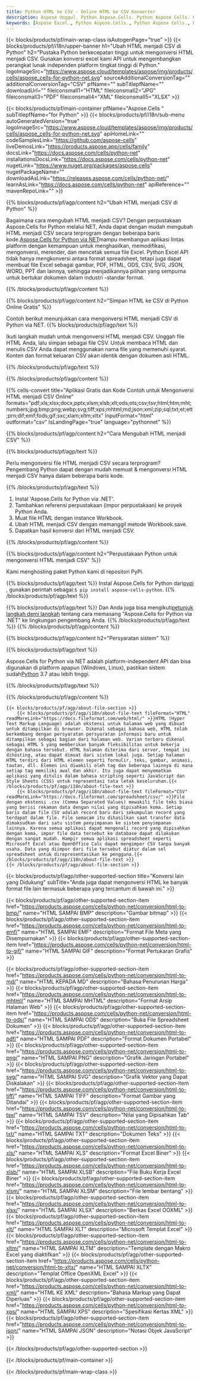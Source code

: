 ```yaml
---
title: Python HTML ke CSV - Online HTML ke CSV Konverter
description: Aspose Unggul. Python Aspose.Cells. Python Aspose Cells. Gratis Online Python Ubah HTML menjadi CSV saveformat. Python HTML ke format CSV. Simpan HTML ke CSV Python.
keywords: [Aspose Excel., Python Aspose.Cells., Python Aspose Cells., Python HTML to CSV saveformat., Free Online HTML to CSV Python., Python Convert HTML to CSV]
---
```

{{< blocks/products/pf/main-wrap-class isAutogenPage="true" >}}
{{< blocks/products/pf/i18n/upper-banner h1="Ubah HTML menjadi CSV di Python" h2="Pustaka Python berkecepatan tinggi untuk mengonversi HTML menjadi CSV. Gunakan konversi excel kami API untuk mengembangkan perangkat lunak independen platform tingkat tinggi di Python." logoImageSrc="https://www.aspose.cloud/templates/aspose/img/products/cells/aspose_cells-for-python-net.svg" sourceAdditionalConversionTag="" additionalConversionTag="CSV" pfName="" subTitlepfName="" downloadUrl="" fileiconsmall1="HTML" fileiconsmall2="JPG" fileiconsmall3="PDF" fileiconsmall4="XML" fileiconsmall5="XLSX" >}}

{{< blocks/products/pf/main-container pfName="Aspose.Cells " subTitlepfName="for Python" >}}
{{< blocks/products/pf/i18n/sub-menu autoGeneratedVersion="true" logoImageSrc="https://www.aspose.cloud/templates/aspose/img/products/cells/aspose_cells-for-python-net.svg" apiHomeLink="" codeSamplesLink="https://github.com/aspose-cells" liveDemosLink="https://products.aspose.app/cells/family" docsLink="https://docs.aspose.com/cells/python-net" installationsDocsLink="https://docs.aspose.com/cells/python-net" nugetLink="https://www.nuget.org/packages/aspose.cells" nugetPackageName="" downloadAsLink="https://releases.aspose.com/cells/python-net/" learnAsLink="https://docs.aspose.com/cells/python-net" apiReference="" mavenRepoLink="" >}}


{{% blocks/products/pf/agp/content h2="Ubah HTML menjadi CSV di Python" %}}

 Bagaimana cara mengubah HTML menjadi CSV? Dengan perpustakaan Aspose.Cells for Python melalui NET, Anda dapat dengan mudah mengubah HTML menjadi CSV secara terprogram dengan beberapa baris kode.[Aspose.Cells for Python via NET](https://pypi.org/project/aspose-cells-python/)mampu membangun aplikasi lintas platform dengan kemampuan untuk menghasilkan, memodifikasi, mengonversi, merender, dan mencetak semua file Excel. Python Excel API tidak hanya mengkonversi antara format spreadsheet, tetapi juga dapat membuat file Excel sebagai gambar, PDF, HTML, ODS, CSV, SVG, JSON, WORD, PPT dan lainnya, sehingga menjadikannya pilihan yang sempurna untuk bertukar dokumen dalam industri -standar format.

{{% /blocks/products/pf/agp/content %}}


{{% blocks/products/pf/agp/content h2="Simpan HTML ke CSV di Python Online Gratis" %}}

Contoh berikut menunjukkan cara mengonversi HTML menjadi CSV di Python via NET.
{{% blocks/products/pf/agp/text %}}

Ikuti langkah mudah untuk mengonversi HTML menjadi CSV. Unggah file HTML Anda, lalu simpan sebagai file CSV. Untuk membaca HTML dan menulis CSV Anda dapat menggunakan nama file yang memenuhi syarat. Konten dan format keluaran CSV akan identik dengan dokumen asli HTML.

{{% /blocks/products/pf/agp/text %}}

{{% /blocks/products/pf/agp/content %}}

{{% cells-convert title="Aplikasi Gratis dan Kode Contoh untuk Mengonversi HTML menjadi CSV Online" formats="pdf;xls;xlsx;docx;pptx;xlsm;xlsb;xlt;ods;ots;csv;tsv;html;htm;mht;numbers;jpg;bmp;png;webp;svg;tiff;xps;mhtml;md;json;xml;zip;sql;txt;et;ett;prn;dif;emf;fods;gif;sxc;xlam;xltm;xltx" InputFormat="html" outformat="csv" IsLandingPage="true" language="pythonnet" %}}

{{% blocks/products/pf/agp/content h2="Cara Mengubah HTML menjadi CSV" %}}

{{% blocks/products/pf/agp/text %}}

Perlu mengonversi file HTML menjadi CSV secara terprogram? Pengembang Python dapat dengan mudah memuat & mengonversi HTML menjadi CSV hanya dalam beberapa baris kode.

{{% /blocks/products/pf/agp/text %}}

1.  Instal 'Aspose.Cells for Python via .NET'.
1.  Tambahkan referensi perpustakaan (impor perpustakaan) ke proyek Python Anda.
1.  Muat file HTML dengan instance Workbook.
1.  Ubah HTML menjadi CSV dengan memanggil metode Workbook.save.
1.  Dapatkan hasil konversi dari HTML menjadi CSV.

{{% /blocks/products/pf/agp/content %}}


{{% blocks/products/pf/agp/content h2="Perpustakaan Python untuk mengonversi HTML menjadi CSV" %}}

Kami menghosting paket Python kami di repositori PyPi.

{{% blocks/products/pf/agp/text %}}
Instal Aspose.Cells for Python dari<a href="https://pypi.org/project/aspose-cells-python/">pypi</a> , gunakan perintah sebagai:<code>$ pip install aspose-cells-python</code>.
{{% /blocks/products/pf/agp/text %}}

{{% blocks/products/pf/agp/text %}}
 Dan Anda juga bisa mengikuti[petunjuk langkah demi langkah](https://docs.aspose.com/cells/python-net/getting-started/) tentang cara memasang "Aspose.Cells for Python via .NET" ke lingkungan pengembang Anda.
{{% /blocks/products/pf/agp/text %}}
{{% /blocks/products/pf/agp/content %}}

{{% blocks/products/pf/agp/content h2="Persyaratan sistem" %}}

{{% blocks/products/pf/agp/text %}}

 Aspose.Cells for Python via NET adalah platform-independent API dan bisa digunakan di platform apapun (Windows, Linux), pastikan sistem sudah[Python](https://www.python.org/downloads/) 3.7 atau lebih tinggi.
 
{{% /blocks/products/pf/agp/text %}}

{{% /blocks/products/pf/agp/content %}}

<!-- aboutfile Starts -->
    {{< blocks/products/pf/agp/about-file-section >}}
        {{< blocks/products/pf/agp/i18n/about-file-text fileFormat="HTML" readMoreLink="https://docs.fileformat.com/web/html/" >}}HTML (Hyper Text Markup Language) adalah ekstensi untuk halaman web yang dibuat untuk ditampilkan di browser. Dikenal sebagai bahasa web, HTML telah berkembang dengan persyaratan persyaratan informasi baru untuk ditampilkan sebagai bagian dari halaman web. Varian terbaru dikenal sebagai HTML 5 yang memberikan banyak fleksibilitas untuk bekerja dengan bahasa tersebut. HTML halaman diterima dari server, tempat ini dihosting, atau dapat dimuat dari sistem lokal juga. Setiap halaman HTML terdiri dari HTML elemen seperti formulir, teks, gambar, animasi, tautan, dll. Elemen ini diwakili oleh tag dan beberapa lainnya di mana setiap tag memiliki awal dan akhir. Itu juga dapat menyematkan aplikasi yang ditulis dalam bahasa scripting seperti JavaScript dan Style Sheets (CSS) untuk representasi tata letak keseluruhan.{{< /blocks/products/pf/agp/i18n/about-file-text >}}
        {{< blocks/products/pf/agp/i18n/about-file-text fileFormat="CSV" readMoreLink="https://docs.fileformat.com/spreadsheet/csv/" >}}File dengan ekstensi .csv (Comma Separated Values) mewakili file teks biasa yang berisi rekaman data dengan nilai yang dipisahkan koma. Setiap baris dalam file CSV adalah record baru dari sekumpulan record yang terdapat dalam file. File semacam itu dihasilkan saat transfer data dimaksudkan dari satu sistem penyimpanan ke sistem penyimpanan lainnya. Karena semua aplikasi dapat mengenali record yang dipisahkan dengan koma, impor file data tersebut ke database dapat dilakukan dengan sangat mudah. Hampir semua aplikasi spreadsheet seperti Microsoft Excel atau OpenOffice Calc dapat mengimpor CSV tanpa banyak usaha. Data yang diimpor dari file tersebut diatur dalam sel spreadsheet untuk direpresentasikan ke pengguna.{{< /blocks/products/pf/agp/i18n/about-file-text >}}
    {{< /blocks/products/pf/agp/about-file-section >}}
<!-- aboutfile Ends -->

{{< blocks/products/pf/agp/other-supported-section title="Konversi lain yang Didukung" subTitle="Anda juga dapat mengonversi HTML ke banyak format file lain termasuk beberapa yang tercantum di bawah ini." >}}

{{< blocks/products/pf/agp/other-supported-section-item href="https://products.aspose.com/cells/python-net/conversion/html-to-bmp/" name="HTML SAMPAI BMP" description="Gambar bitmap" >}}
{{< blocks/products/pf/agp/other-supported-section-item href="https://products.aspose.com/cells/python-net/conversion/html-to-emf/" name="HTML SAMPAI EMF" description="Format File Meta yang Disempurnakan" >}}
{{< blocks/products/pf/agp/other-supported-section-item href="https://products.aspose.com/cells/python-net/conversion/html-to-gif/" name="HTML SAMPAI GIF" description="Format Pertukaran Grafis" >}}

{{< blocks/products/pf/agp/other-supported-section-item href="https://products.aspose.com/cells/python-net/conversion/html-to-md/" name="HTML KEPADA MD" description="Bahasa Penurunan Harga" >}}
{{< blocks/products/pf/agp/other-supported-section-item href="https://products.aspose.com/cells/python-net/conversion/html-to-mhtml/" name="HTML SAMPAI MHTML" description="Format Arsip Halaman Web" >}}
{{< blocks/products/pf/agp/other-supported-section-item href="https://products.aspose.com/cells/python-net/conversion/html-to-ods/" name="HTML SAMPAI ODS" description="Buka File Spreadsheet Dokumen" >}}
{{< blocks/products/pf/agp/other-supported-section-item href="https://products.aspose.com/cells/python-net/conversion/html-to-pdf/" name="HTML SAMPAI PDF" description="Format Dokumen Portabel" >}}
{{< blocks/products/pf/agp/other-supported-section-item href="https://products.aspose.com/cells/python-net/conversion/html-to-png/" name="HTML SAMPAI PNG" description="Grafik Jaringan Portabel" >}}
{{< blocks/products/pf/agp/other-supported-section-item href="https://products.aspose.com/cells/python-net/conversion/html-to-svg/" name="HTML SAMPAI SVG" description="Grafik Vektor yang Dapat Diskalakan" >}}
{{< blocks/products/pf/agp/other-supported-section-item href="https://products.aspose.com/cells/python-net/conversion/html-to-tiff/" name="HTML SAMPAI TIFF" description="Format Gambar yang Ditandai" >}}
{{< blocks/products/pf/agp/other-supported-section-item href="https://products.aspose.com/cells/python-net/conversion/html-to-tsv/" name="HTML SAMPAI TSV" description="Nilai yang Dipisahkan Tab" >}}
{{< blocks/products/pf/agp/other-supported-section-item href="https://products.aspose.com/cells/python-net/conversion/html-to-txt/" name="HTML SAMPAI TXT" description="Dokumen Teks" >}}
{{< blocks/products/pf/agp/other-supported-section-item href="https://products.aspose.com/cells/python-net/conversion/html-to-xls/" name="HTML SAMPAI XLS" description="Format Excel Biner" >}}
{{< blocks/products/pf/agp/other-supported-section-item href="https://products.aspose.com/cells/python-net/conversion/html-to-xlsb/" name="HTML SAMPAI XLSB" description="File Buku Kerja Excel Biner" >}}
{{< blocks/products/pf/agp/other-supported-section-item href="https://products.aspose.com/cells/python-net/conversion/html-to-xlsm/" name="HTML SAMPAI XLSM" description="File lembar bentang" >}}
{{< blocks/products/pf/agp/other-supported-section-item href="https://products.aspose.com/cells/python-net/conversion/html-to-xlsx/" name="HTML SAMPAI XLSX" description="Berkas Excel OOXML" >}}
{{< blocks/products/pf/agp/other-supported-section-item href="https://products.aspose.com/cells/python-net/conversion/html-to-xlt/" name="HTML SAMPAI XLT" description="Microsoft Templat Excel" >}}
{{< blocks/products/pf/agp/other-supported-section-item href="https://products.aspose.com/cells/python-net/conversion/html-to-xltm/" name="HTML SAMPAI XLTM" description="Template dengan Makro Excel yang diaktifkan" >}}
{{< blocks/products/pf/agp/other-supported-section-item href="https://products.aspose.com/cells/python-net/conversion/html-to-xltx/" name="HTML SAMPAI XLTX" description="Templat Office OpenXML Excel" >}}
{{< blocks/products/pf/agp/other-supported-section-item href="https://products.aspose.com/cells/python-net/conversion/html-to-xml/" name="HTML KE XML" description="Bahasa Markup yang Dapat Diperluas" >}}
{{< blocks/products/pf/agp/other-supported-section-item href="https://products.aspose.com/cells/python-net/conversion/html-to-xps/" name="HTML SAMPAI XPS" description="Spesifikasi Kertas XML" >}}
{{< blocks/products/pf/agp/other-supported-section-item href="https://products.aspose.com/cells/python-net/conversion/html-to-json/" name="HTML SAMPAI JSON" description="Notasi Objek JavaScript" >}}

{{< /blocks/products/pf/agp/other-supported-section >}}

{{< /blocks/products/pf/main-container >}}
    
{{< /blocks/products/pf/main-wrap-class >}}
